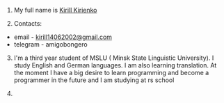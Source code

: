 1. My full name is [Kirill Kirienko](https://hhcdn.ru/photo/699399483.jpeg?t=1670449649&h=0kCiruGX_Lj8NJRhyge_ng)

2. Contacts: 
- email - kirill14062002@gmail.com
- telegram - amigobongero

3. I'm a third year student of MSLU ( Minsk State Linguistic University). I study English and German languages. I am also learning translation. At the moment I have a big desire to learn programming and become a programmer in the future and I am studying at rs school

4. 